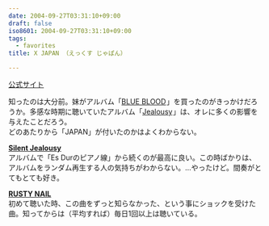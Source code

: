 ```yaml
---
date: 2004-09-27T03:31:10+09:00
draft: false
iso8601: 2004-09-27T03:31:10+09:00
tags:
  - favorites
title: X JAPAN （えっくす じゃぱん）

---
```


<div class="entry-body">
  <p><a href="http://www.xjapanmusic.com">公式サイト</a></p>

  <p>知ったのは大分前。妹がアルバム「<a href="http://www.amazon.co.jp/gp/product/B00000764X?ie=UTF8&amp;tag=nqounet-22&amp;linkCode=as2&amp;camp=247&amp;creative=1211&amp;creativeASIN=B00000764X">BLUE BLOOD</a><img src="http://www.assoc-amazon.jp/e/ir?t=nqounet-22&amp;l=as2&amp;o=9&amp;a=B00000764X" width="1" height="1" border="0" alt="" style="border:none !important; margin:0px !important;" />」を買ったのがきっかけだろうか。多感な時期に聴いていたアルバム「<a href="http://www.amazon.co.jp/gp/product/B00005G6GQ?ie=UTF8&amp;tag=nqounet-22&amp;linkCode=as2&amp;camp=247&amp;creative=1211&amp;creativeASIN=B00005G6GQ">Jealousy</a><img src="http://www.assoc-amazon.jp/e/ir?t=nqounet-22&amp;l=as2&amp;o=9&amp;a=B00005G6GQ" width="1" height="1" border="0" alt="" style="border:none !important; margin:0px !important;" />」は、オレに多くの影響を与えたことだろう。<br />
    どのあたりから「JAPAN」が付いたのかはよくわからない。</p>

  <p><strong><a href="http://www.amazon.co.jp/gp/product/B00005G9GJ?ie=UTF8&amp;tag=nqounet-22&amp;linkCode=as2&amp;camp=247&amp;creative=1211&amp;creativeASIN=B00005G9GJ">Silent Jealousy</a><img src="http://www.assoc-amazon.jp/e/ir?t=nqounet-22&amp;l=as2&amp;o=9&amp;a=B00005G9GJ" width="1" height="1" border="0" alt="" style="border:none !important; margin:0px !important;" /></strong> <br />
    アルバムで「Es Durのピアノ線」から続くのが最高に良い。この時ばかりは、アルバムをランダム再生する人の気持ちがわからない。…やったけど。間奏がとてもとても好き。</p>

  <p><strong><a href="http://www.amazon.co.jp/gp/product/B00005HEK1?ie=UTF8&amp;tag=nqounet-22&amp;linkCode=as2&amp;camp=247&amp;creative=1211&amp;creativeASIN=B00005HEK1">RUSTY NAIL</a><img src="http://www.assoc-amazon.jp/e/ir?t=nqounet-22&amp;l=as2&amp;o=9&amp;a=B00005HEK1" width="1" height="1" border="0" alt="" style="border:none !important; margin:0px !important;" /></strong><br />
    初めて聴いた時、この曲をずっと知らなかった、という事にショックを受けた曲。知ってからは（平均すれば）毎日1回以上は聴いている。</p>
</div>
